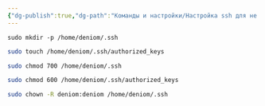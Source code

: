 ```yaml
---
{"dg-publish":true,"dg-path":"Команды и настройки/Настройка ssh для не root пользователя Linux.md","permalink":"/komandy-i-nastrojki/nastrojka-ssh-dlya-ne-root-polzovatelya-linux/","updated":"2025-05-12T19:40:22+03:00"}
---
```



```shell
sudo mkdir -p /home/deniom/.ssh
```
```sh
sudo touch /home/deniom/.ssh/authorized_keys
```
```sh
sudo chmod 700 /home/deniom/.ssh 
```
```sh
sudo chmod 600 /home/deniom/.ssh/authorized_keys 
```
```sh
sudo chown -R deniom:deniom /home/deniom/.ssh 
```